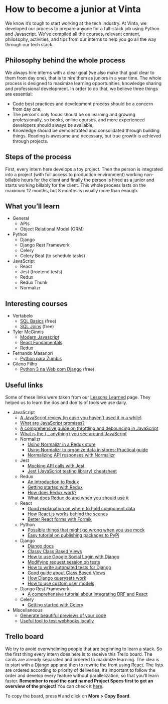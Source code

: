 # How to become a junior at Vinta
We know it’s tough to start working at the tech industry. At Vinta, we developed our process to prepare anyone for a full-stack job using Python and Javascript. We've compiled all the courses, relevant content, philosophy, activities, and tips from our interns to help you go all the way through our tech stack.

## Philosophy behind the whole process
We always hire interns with a clear goal (we also make that goal clear to them from day one), that is to hire them as juniors in a year time. The whole process is designed to maximize learning opportunities, knowledge sharing and professional development. In order to do that, we believe three things are essential:
- Code best practices and development process should be a concern from day one;
- The person’s only focus should be on learning and growing professionally, so books, online courses, and more experienced developers should always be available;
- Knowledge should be demonstrated and consolidated through building things. Reading is awesome and necessary, but true growth is achieved through projects.

## Steps of the process
First, every intern here develops a toy project. Then the person is integrated into a project (with full access to production environment) working non-billable hours for the client and finally the person is hired as a junior and starts working billably for the client. This whole process lasts on the maximum 12 months, but 8 months is usually more than enough.

## What you’ll learn
- General
    - APIs
    - Object Relational Model (ORM)
- Python
	- Django
	- Django Rest Framework
	- Celery
	- Celery Beat (to schedule tasks)
- JavaScript
    - React
    - Jest (frontend tests)
    - Redux
    - Redux Thunk
    - Normalizr

## Interesting courses
- Vertabelo
    - [SQL Basics](https://academy.vertabelo.com/course/sql-queries) (free)
    - [SQL Joins](https://academy.vertabelo.com/course/joins) (free)
- Tyler McGinnis
    - [Modern Javascript](https://learn.tylermcginnis.com/p/modern-javascript)
    - [React Fundamentals](https://learn.tylermcginnis.com/p/reactjsfundamentals)
    - [Redux](https://learn.tylermcginnis.com/p/redux)
- Fernando Masanori
    - [Python para Zumbis](https://www.pycursos.com/python-para-zumbis/)
- Gileno Filho
    - [Python 3 na Web com Django](https://www.udemy.com/python-3-na-web-com-django-basico-intermediario/) (free)

## Useful links
Some of these links were taken from our [Lessons Learned](https://www.vinta.com.br/lessons-learned/) page. They helped us to learn the dos and don'ts of tools we use daily.

- JavaScript
    - [A JavaScript review (in case you haven't used it in a while)](https://developer.mozilla.org/en-US/docs/Web/JavaScript/A_re-introduction_to_JavaScript)
    - [What are JavaScript promises?](https://developers.google.com/web/fundamentals/primers/promises)
    - [A comprehensive guide on throttling and debouncing in JavaScript](https://codeburst.io/throttling-and-debouncing-in-javascript-646d076d0a44)
    - [What is the {...anything} you see around JavaScript](https://gist.github.com/sebmarkbage/07bbe37bc42b6d4aef81)
    - Normalizr
        - [Using Normalizr in a Redux store](https://medium.com/farmdrop/using-normalizr-js-in-a-redux-store-96ab33991369)
        - [Using Normalizr to organize data in stores: Practical guide](https://hackernoon.com/using-normalizr-to-organize-data-in-stores-practical-guide-82fa061b60fb)
        - [Normalizing API responses with Normalizr](https://egghead.io/lessons/javascript-redux-normalizing-api-responses-with-normalizr)
    - Jest
        - [Mocking API calls with Jest](https://hackernoon.com/api-testing-with-jest-d1ab74005c0a)
        - [Jest (JavaScript testing library) cheatsheet](https://github.com/sapegin/jest-cheat-sheet/blob/master/Readme.md)
    - Redux
        - [An Introduction to Redux](https://www.smashingmagazine.com/2016/06/an-introduction-to-redux/)
        - [Getting started with Redux](https://egghead.io/courses/getting-started-with-redux)
        - [How does Redux work?](https://www.youtube.com/watch?v=1w-oQ-i1XB8%27)
        - [What does Redux do and when you should use it](https://daveceddia.com/what-does-redux-do/)
    - React
        - [Good explanation on where to hold component data](https://medium.freecodecamp.org/where-do-i-belong-a-guide-to-saving-react-component-data-in-state-store-static-and-this-c49b335e2a00)
        - [How React.js works behind the scenes](https://www.youtube.com/watch?v=mLMfx8BEt8g)
        - [Better React forms with Formik](https://mead.io/formik/?utm_source=github&utm_campaign=formikrepo)
    - Python
        - [Possible things that might go wrong when you use mock](http://alexmarandon.com/articles/python_mock_gotchas/)
        - [Easy tutorial on publishing packages to PyPi](http://wittchen.io/2018/04/08/publishing-python-package-to-pypi/)
    - Django
        - [Django docs](https://docs.djangoproject.com/en/2.1/)
        - [Classy Class Based Views](https://ccbv.co.uk/)
        - [How to use Google Social Login with Django](https://fosstack.com/how-to-add-google-authentication-in-django/)
        - [Modifying request session on tests](https://medium.com/@harshvb7/how-to-add-session-and-messages-in-django-requestfactory-16935a3351d0)
        - [How to write automated tests for Django](https://realpython.com/testing-in-django-part-1-best-practices-and-examples/)
        - [Good guide about Class Based Views](https://tests4geeks.com/class-based-views-django-tutorial/)
       - [How Django querysets work](https://amir.rachum.com/blog/2013/07/13/django-querysets-fucking-awesome-yes/)
       - [How to use custom user models](https://medium.com/@gabrielfgularte/custom-user-model-no-django-d9bdf2838bd8)
    - Django Rest Framework
        - [A comprehensive tutorial about integrating DRF and React](https://www.valentinog.com/blog/tutorial-api-django-rest-react/)
    - Celery
        - [Getting started with Celery](https://www.youtube.com/watch?v=fg-JfZBetpM)
- Miscellaneous
    - [Generate beautiful previews of your code](https://carbon.now.sh/)
    - [Useful tool to test webhooks locally](https://ngrok.com/)


## Trello board
We try to avoid overwhelming people that are beginning to learn a stack. So the first thing every intern does here is to receive this Trello board. The cards are already separated and ordered to maximize learning. The idea is to start with a Django app and then to rewrite the front using React. The lists are ordered according to priority of deliveries, it’s important to follow the order and develop every feature without parallelization, so that you’ll learn faster. **Remember to read the card named Project Specs first to get an overview of the project!** You can check it [here](https://trello.com/b/oRHqnioo/template-pokebattle).

To copy the board, press <kbd>W</kbd> and click on **More > Copy Board**.
